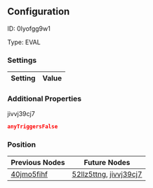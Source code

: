 # <nil>
## Configuration
ID:  0lyofgg9w1

Type: EVAL 


### Settings
| Setting | Value  |
| :------------------------ | ---------------------------------------- |
 




### Additional Properties
jivvj39cj7
 ```json 
anyTriggersFalse
```




### Position
| Previous Nodes | Future Nodes |
| :------------- | ------------ |
| [40jmo5fihf](./40jmo5fihf.md) | [52llz5ttng](./52llz5ttng.md), [jivvj39cj7](./jivvj39cj7.md) |